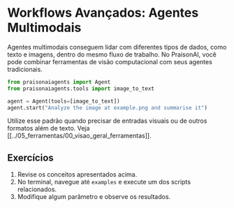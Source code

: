 # Workflows Avançados: Agentes Multimodais

Agentes multimodais conseguem lidar com diferentes tipos de dados, como texto e imagens, dentro do mesmo fluxo de trabalho. No PraisonAI, você pode combinar ferramentas de visão computacional com seus agentes tradicionais.

```python
from praisonaiagents import Agent
from praisonaiagents.tools import image_to_text

agent = Agent(tools=[image_to_text])
agent.start("Analyze the image at example.png and summarise it")
```

Utilize esse padrão quando precisar de entradas visuais ou de outros formatos além de texto.
Veja [[../05_ferramentas/00_visao_geral_ferramentas]].

## Exercícios

1. Revise os conceitos apresentados acima.
2. No terminal, navegue até `examples` e execute um dos scripts relacionados.
3. Modifique algum parâmetro e observe os resultados.
